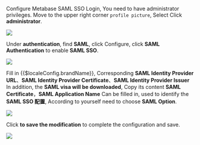<IntegrationDetailCard title="Configure Metabase SSO Login">

Configure Metabase SAML SSO Login, You need to have administrator privileges. Move to the upper right corner `profile picture`, Select Click **administrator**.

![](~@imagesZhCn/integration/metabase/2-1.png)

Under **authentication**, find **SAML**, click Configure, click **SAML Authentication** to enable **SAML SSO**.

![](~@imagesZhCn/integration/metabase/2-3.png)

Fill in {{$localeConfig.brandName}}, Corresponding **SAML Identity Provider URL**、**SAML Identity Provider Certificate**、**SAML Identity Provider Issuer** In addition, the **SAML visa will be downloaded**, Copy its content **SAML Certificate**，**SAML Application Name** Can be filled in, used to identify the **SAML SSO 配置**, According to yourself need to choose **SAML Option**.

![](~@imagesZhCn/integration/metabase/2-4.png)

Click **to save the modification** to complete the configuration and save.

![](~@imagesZhCn/integration/metabase/2-5.png)

</IntegrationDetailCard>
